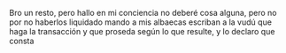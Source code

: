 Bro un resto, pero hallo en mi conciencia no deberé cosa alguna, pero no por no haberlos liquidado mando a mis albaecas escriban a la vudú que haga la transacción y que proseda según lo que resulte, y lo declaro que consta